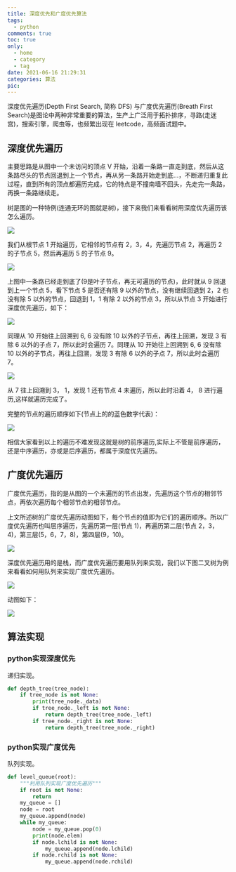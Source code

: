 ```yaml
---
title: 深度优先和广度优先算法
tags:
  - python
comments: true
toc: true
only:
  - home
  - category
  - tag
date: 2021-06-16 21:29:31
categories: 算法
pic:
---
```


深度优先遍历(Depth First Search, 简称 DFS) 与广度优先遍历(Breath First Search)是图论中两种非常重要的算法，生产上广泛用于拓扑排序，寻路(走迷宫)，搜索引擎，爬虫等，也频繁出现在 leetcode，高频面试题中。

## 深度优先遍历

主要思路是从图中一个未访问的顶点 V 开始，沿着一条路一直走到底，然后从这条路尽头的节点回退到上一个节点，再从另一条路开始走到底...，不断递归重复此过程，直到所有的顶点都遍历完成，它的特点是不撞南墙不回头，先走完一条路，再换一条路继续走。

树是图的一种特例(连通无环的图就是树)，接下来我们来看看树用深度优先遍历该怎么遍历。

![](1.PNG)

我们从根节点 1 开始遍历，它相邻的节点有 2，3，4，先遍历节点 2，再遍历 2 的子节点 5，然后再遍历 5 的子节点 9。

![](2.PNG)

上图中一条路已经走到底了(9是叶子节点，再无可遍历的节点)，此时就从 9 回退到上一个节点 5，看下节点 5 是否还有除 9 以外的节点，没有继续回退到 2，2 也没有除 5 以外的节点，回退到 1，1 有除 2 以外的节点 3，所以从节点 3 开始进行深度优先遍历，如下：

![](3.PNG)

同理从 10 开始往上回溯到 6, 6 没有除 10 以外的子节点，再往上回溯，发现 3 有除 6 以外的子点 7，所以此时会遍历 7。同理从 10 开始往上回溯到 6, 6 没有除 10 以外的子节点，再往上回溯，发现 3 有除 6 以外的子点 7，所以此时会遍历 7。

![](4.PNG)

从 7 往上回溯到 3， 1，发现 1 还有节点 4 未遍历，所以此时沿着 4， 8 进行遍历,这样就遍历完成了。

完整的节点的遍历顺序如下(节点上的的蓝色数字代表)：

![](5.png)

相信大家看到以上的遍历不难发现这就是树的前序遍历,实际上不管是前序遍历，还是中序遍历，亦或是后序遍历，都属于深度优先遍历。

## 广度优先遍历

广度优先遍历，指的是从图的一个未遍历的节点出发，先遍历这个节点的相邻节点，再依次遍历每个相邻节点的相邻节点。

上文所述树的广度优先遍历动图如下，每个节点的值即为它们的遍历顺序。所以广度优先遍历也叫层序遍历，先遍历第一层(节点 1)，再遍历第二层(节点 2，3，4)，第三层(5，6，7，8)，第四层(9，10)。


![](1.gif)

深度优先遍历用的是栈，而广度优先遍历要用队列来实现，我们以下图二叉树为例来看看如何用队列来实现广度优先遍历。

![](6.png)

动图如下：

![](2.gif)

## 算法实现

### python实现深度优先

递归实现。

```python
def depth_tree(tree_node):
    if tree_node is not None:
        print(tree_node._data)
        if tree_node._left is not None:
            return depth_tree(tree_node._left)
        if tree_node._right is not None:
            return depth_tree(tree_node._right)
```

### python实现广度优先

队列实现。

```python
def level_queue(root):
    """利用队列实现广度优先遍历"""
    if root is not None:
        return
    my_queue = []
    node = root
    my_queue.append(node)
    while my_queue:
        node = my_queue.pop(0)
        print(node.elem)
        if node.lchild is not None:
            my_queue.append(node.lchild)
        if node.rchild is not None:
            my_queue.append(node.rchild)
```





[//]:#(设置表格整体居中显示)
<style>
    table
    {
        margin: auto;
        font-size: 80%;
    }
</style>


